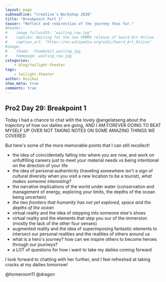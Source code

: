 ```yaml
---
layout: page
subheadline: "Creative's Workshop 2020"
title: "Breakpoint Part 1"
teaser: "Reflect and redirection of the journey thus far."
#header:
#    image_fullwidth: "waiting_raw.jpg"
#    caption: Waiting for the new VRMMO release of Sword Art Online
#    caption_url: "https://en.wikipedia.org/wiki/Sword_Art_Online"
#image:
#    thumb:  thumbnail_waiting.jpg
#    homepage: waiting_raw.jpg
categories:
    - blog/twilight-theater
tags:
    - twilight-theater
author: Ousikai
show_meta: true
comments: true
---
```

## Pro2 Day 29: Breakpoint 1

Today I had a chance to chat with the lovely @angelatseng about the trajectory of how our dailies are going, AND I AM FOREVER GOING TO BEAT MYSELF UP OVER NOT TAKING NOTES ON SOME AMAZING THINGS WE COVERED

But here's some of the more memorable points that I can still recollect! 

* the idea of coincidentally falling into where you are now, and work on unfulfilling careers just to meet your material needs vs being intentional on the direction of your life
* the idea of personal authenticity (traveling somewhere isn't a sign of cultural diversity when you visit a new location to be a tourist), *what makes someone interesting?*
* the narrative implications of the world under water (conservation and management of energy, exploring your limits, the depths of the ocean being uncertain)
* *the two frontiers that humanity has not yet explored, space and the depths of the ocean*
* virtual reality and the idea of stepping into someone else's shoes 
* virtual reality and the elements that step you our of the immersion (mostly the lack of the other four senses) 
* augmented reality and the idea of superimposing fantastic elements to intersect our personal realities and the realities of others around us
* what is a hero's journey? how can we inspire others to become heroes through our journeys?
* a LOT of questions for how i want to take my dailies coming forward 

I look forward to chatting with her further, and I feel refreshed at taking cracks at my dailies tomorrow! 

@homeroom11 @dragon